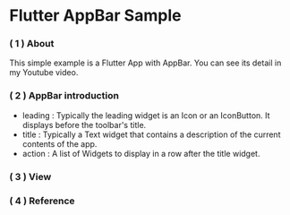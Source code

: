 # Flutter AppBar Sample

 ### **( 1 )  About**
 This simple example is a Flutter App with AppBar. You can see its detail in my Youtube video.
 
 ### **( 2 )  AppBar introduction**
 * leading : Typically the leading widget is an Icon or an IconButton. It displays before the toolbar's title.
 * title : Typically a Text widget that contains a description of the current contents of the app.
 * action : A list of Widgets to display in a row after the title widget.

### ( 3 )  **View**

### ( 4 )  **Reference**
